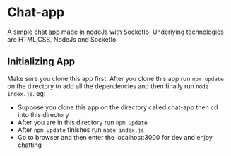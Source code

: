 # Chat-app
A simple chat app made in nodeJs with SocketIo. Underlying technologies are HTML,CSS, NodeJs and SocketIo.


## Initializing App
Make sure you clone this app first. After you clone this app run `npm update` on the directory to add all 
the dependencies and then finally run `node index.js`. eg:

- Suppose you clone this app on the directory called chat-app then cd into this directory
- After you are in this directory run `npm update` 
- After `npm update` finishes run `node index.js`
- Go to browser and then enter the localhost:3000 for dev and enjoy chatting
